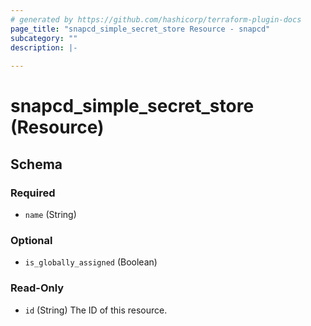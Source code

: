```yaml
---
# generated by https://github.com/hashicorp/terraform-plugin-docs
page_title: "snapcd_simple_secret_store Resource - snapcd"
subcategory: ""
description: |-
  
---
```


# snapcd_simple_secret_store (Resource)





<!-- schema generated by tfplugindocs -->
## Schema

### Required

- `name` (String)

### Optional

- `is_globally_assigned` (Boolean)

### Read-Only

- `id` (String) The ID of this resource.
